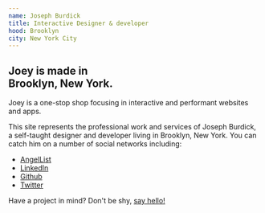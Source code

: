 ```yaml
---
name: Joseph Burdick
title: Interactive Designer & developer
hood: Brooklyn
city: New York City
---
```

<h2>Joey is made in<br>Brooklyn, New York.</h2>

Joey is a one-stop shop focusing in interactive and performant websites and apps.

This site represents the professional work and services of Joseph Burdick, a self-taught designer and developer living in Brooklyn, New York. You can catch him on a number of social networks including:
- [AngelList](https://angel.co/josephdburdick)
- [LinkedIn](https://www.linkedin.com/in/josephdburdick)
- [Github](https://www.github.com/josephdburdick)
- [Twitter](https://twitter.com/josephdburdick)

Have a project in mind? Don't be shy, [say hello!](mailto:hello@j0ey.co?subject=Hello!)
